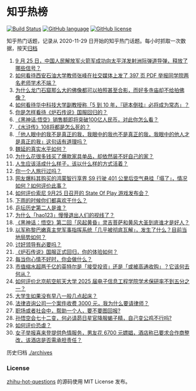 # 知乎热榜
[![Build Status](https://github.com/ToWeLong/zhihu-hot-questions/workflows/CI/badge.svg)](https://github.com/ToWeLong/zhihu-hot-questions/actions)
[![GitHub language](https://img.shields.io/badge/language-golang-orange.svg)](https://golang.org/)
[![GitHub license](https://img.shields.io/github/license/ToWeLong/zhihu-hot-questions)](https://github.com/ToWeLong/zhihu-hot-questions/blob/main/LICENSE)

知乎热门话题，记录从 2020-11-29 日开始的知乎热门话题。每小时抓取一次数据，按天[归档](./archives)

<!-- BEGIN -->

1. [9 月 25 日，中国人民解放军火箭军成功向太平洋发射洲际弹道导弹，释放了哪些信号？](https://www.zhihu.com/question/668129494)
1. [如何看待西安石油大学教师张峰在社交媒体上发了 397 页 PDF 举报同学院两名老师学术不端？](https://www.zhihu.com/question/667902633)
1. [为什么龙门石窟那么大的佛像都可以拍照甚至合影，而好多寺庙却不给拍佛像？](https://www.zhihu.com/question/655679545)
1. [如何看待华中科技大学副教授称「5 到 10 年，『研本倒挂』必将成为常态」？](https://www.zhihu.com/question/668040893)
1. [你是怎样看待《炉石传说》国服回归的？](https://www.zhihu.com/question/668012380)
1. [《黑神话:悟空》销售额即将突破100亿人民币，对此你怎么看？](https://www.zhihu.com/question/667875234)
1. [《水浒传》108将都是怎么死的？](https://www.zhihu.com/question/353512852)
1. [「他人眼中的我不是真正的我，我眼中的我也不是真正的我，我眼中的他人才是真正的我」这句话有道理吗？](https://www.zhihu.com/question/666933253)
1. [魏延的真实水平如何？](https://www.zhihu.com/question/662797492)
1. [为什么花很多钱买了爆款家具单品，却依然装不好自己的家？](https://www.zhihu.com/question/646518652)
1. [人生应该活成什么样子，该以什么样的方式活着？](https://www.zhihu.com/question/290003248)
1. [你一个人旅行过吗？](https://www.zhihu.com/question/657705948)
1. [网友爆料其购买的鸿蒙智行享界 S9 行驶 401 公里后空气悬挂「塌了」，情况如何？如何评价此事？](https://www.zhihu.com/question/667971406)
1. [如何评价索尼 9月25 日召开的 State Of Play 游戏发布会？](https://www.zhihu.com/question/668062182)
1. [下雨的时候你们都喜欢干什么？](https://www.zhihu.com/question/668054754)
1. [乒坛历史第二人是谁？](https://www.zhihu.com/question/549215708)
1. [为什么「hao123」慢慢退出人们的视线了？](https://www.zhihu.com/question/664363307)
1. [《黑神话：悟空》第二回「风起黄昏」灵吉菩萨和黄风大圣到底谁才是好人？](https://www.zhihu.com/question/665237853)
1. [以军称黎巴嫩真主党军事指挥系统「几乎被彻底瓦解」，发生了什么？目前当地局势如何？](https://www.zhihu.com/question/667846153)
1. [讨好领导有必要吗？](https://www.zhihu.com/question/310673932)
1. [《炉石传说》国服正式回归，你的体验如何？](https://www.zhihu.com/question/668119340)
1. [每当你心情不好时，你会做什么？](https://www.zhihu.com/question/668055633)
1. [市值缩水超两千亿的英特尔是「接受投资」还是「或被高通收购」？它该何去何从？](https://www.zhihu.com/question/667931885)
1. [如何评价北京航空航天大学 2025 届电子信息工程学院学术保研率不到五分之一？](https://www.zhihu.com/question/667747154)
1. [大学生如果没有早八一般几点起床？](https://www.zhihu.com/question/667925196)
1. [法律咨询公司一个案件收费 3000 元，我为什么要请律师？](https://www.zhihu.com/question/667911708)
1. [职场或者社会中，帮助一个人，要不要图回报?](https://www.zhihu.com/question/667929082)
1. [孙悟空会七十二变，何必请昴日星官降服蝎子精，自己变公鸡不行吗?](https://www.zhihu.com/question/667866872)
1. [如何评价恐虐？](https://www.zhihu.com/question/346582363)
1. [女子举报喜来登提供色情服务，男友花 6700 元嫖娼，酒店称已要求合作商整改，该酒店是否需承担责任？](https://www.zhihu.com/question/667957075)

<!-- END -->

历史归档 [./archives](./archives)


### License
[zhihu-hot-questions](https://github.com/towelong/zhihu-hot-questions) 的源码使用 MIT License 发布。